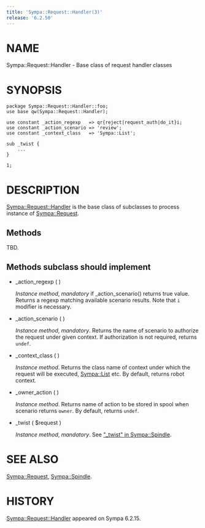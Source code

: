 ```yaml
---
title: 'Sympa::Request::Handler(3)'
release: '6.2.50'
---
```


# NAME

Sympa::Request::Handler - Base class of request handler classes

# SYNOPSIS

    package Sympa::Request::Handler::foo;
    use base qw(Sympa::Request::Handler);
    
    use constant _action_regexp   => qr{reject|request_auth|do_it}i;
    use constant _action_scenario => 'review';
    use constant _context_class   => 'Sympa::List';
    
    sub _twist {
        ...
    }
    
    1;

# DESCRIPTION

[Sympa::Request::Handler](./Sympa-Request-Handler.3.md) is the base class of subclasses to process
instance of [Sympa::Request](./Sympa-Request.3.md).

## Methods

TBD.

## Methods subclass should implement

- \_action\_regexp ( )

    _Instance method_,
    _mandatory_ if \_action\_scenario() returns true value.
    Returns a regexp matching available scenario results.
    Note that `i` modifier is necessary.

- \_action\_scenario ( )

    _Instance method_,
    _mandatory_.
    Returns the name of scenario to authorize the request under given context.
    If authorization is not required, returns `undef`.

- \_context\_class ( )

    _Instance method_.
    Returns the class name of context under which the request will be executed,
    [Sympa::List](./Sympa-List.3.md) etc.
    By default, returns robot context.

- \_owner\_action ( )

    _Instance method_.
    Returns name of action to be stored in spool when scenario returns `owner`.
    By default, returns `undef`.

- \_twist ( $request )

    _Instance method_,
    _mandatory_.
    See ["\_twist" in Sympa::Spindle](./Sympa-Spindle.3.md#_twist).

# SEE ALSO

[Sympa::Request](./Sympa-Request.3.md), [Sympa::Spindle](./Sympa-Spindle.3.md).

# HISTORY

[Sympa::Request::Handler](./Sympa-Request-Handler.3.md) appeared on Sympa 6.2.15.
